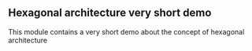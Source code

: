 ## Hexagonal architecture very short demo

This module contains a very short demo about the concept of hexagonal architecture
